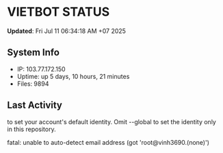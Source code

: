 # VIETBOT STATUS
**Updated**: Fri Jul 11 06:34:18 AM +07 2025

## System Info
- IP: 103.77.172.150
- Uptime: up 5 days, 10 hours, 21 minutes
- Files: 9894

## Last Activity

to set your account's default identity.
Omit --global to set the identity only in this repository.

fatal: unable to auto-detect email address (got 'root@vinh3690.(none)')
